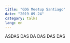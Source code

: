 ```yaml
---
title: "GDG Meetup Santiago"
date: "2019-09-24"
category: talks
lang: en
---
```


ASDAS
DAS
DA
DAS
DAS
DAS
